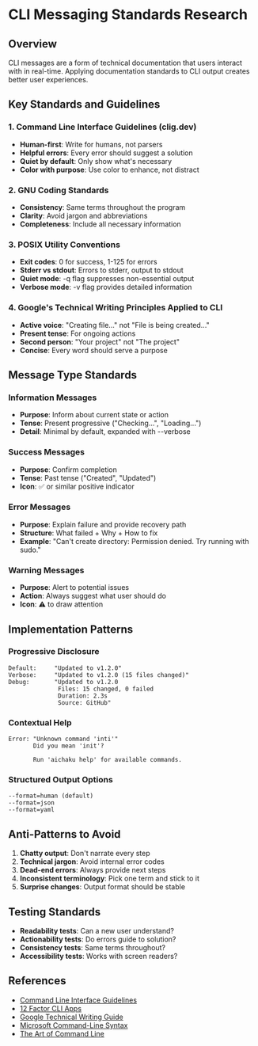 # CLI Messaging Standards Research

## Overview

CLI messages are a form of technical documentation that users interact with in real-time. Applying documentation
standards to CLI output creates better user experiences.

## Key Standards and Guidelines

### 1. Command Line Interface Guidelines (clig.dev)

- **Human-first**: Write for humans, not parsers
- **Helpful errors**: Every error should suggest a solution
- **Quiet by default**: Only show what's necessary
- **Color with purpose**: Use color to enhance, not distract

### 2. GNU Coding Standards

- **Consistency**: Same terms throughout the program
- **Clarity**: Avoid jargon and abbreviations
- **Completeness**: Include all necessary information

### 3. POSIX Utility Conventions

- **Exit codes**: 0 for success, 1-125 for errors
- **Stderr vs stdout**: Errors to stderr, output to stdout
- **Quiet mode**: -q flag suppresses non-essential output
- **Verbose mode**: -v flag provides detailed information

### 4. Google's Technical Writing Principles Applied to CLI

- **Active voice**: "Creating file..." not "File is being created..."
- **Present tense**: For ongoing actions
- **Second person**: "Your project" not "The project"
- **Concise**: Every word should serve a purpose

## Message Type Standards

### Information Messages

- **Purpose**: Inform about current state or action
- **Tense**: Present progressive ("Checking...", "Loading...")
- **Detail**: Minimal by default, expanded with --verbose

### Success Messages

- **Purpose**: Confirm completion
- **Tense**: Past tense ("Created", "Updated")
- **Icon**: ✅ or similar positive indicator

### Error Messages

- **Purpose**: Explain failure and provide recovery path
- **Structure**: What failed + Why + How to fix
- **Example**: "Can't create directory: Permission denied. Try running with sudo."

### Warning Messages

- **Purpose**: Alert to potential issues
- **Action**: Always suggest what user should do
- **Icon**: ⚠️ to draw attention

## Implementation Patterns

### Progressive Disclosure

```
Default:     "Updated to v1.2.0"
Verbose:     "Updated to v1.2.0 (15 files changed)"
Debug:       "Updated to v1.2.0
              Files: 15 changed, 0 failed
              Duration: 2.3s
              Source: GitHub"
```

### Contextual Help

```
Error: "Unknown command 'inti'"
       Did you mean 'init'?

       Run 'aichaku help' for available commands.
```

### Structured Output Options

```
--format=human (default)
--format=json
--format=yaml
```

## Anti-Patterns to Avoid

1. **Chatty output**: Don't narrate every step
2. **Technical jargon**: Avoid internal error codes
3. **Dead-end errors**: Always provide next steps
4. **Inconsistent terminology**: Pick one term and stick to it
5. **Surprise changes**: Output format should be stable

## Testing Standards

- **Readability tests**: Can a new user understand?
- **Actionability tests**: Do errors guide to solution?
- **Consistency tests**: Same terms throughout?
- **Accessibility tests**: Works with screen readers?

## References

- [Command Line Interface Guidelines](https://clig.dev/)
- [12 Factor CLI Apps](https://medium.com/@jdxcode/12-factor-cli-apps-dd3c227a0e46)
- [Google Technical Writing Guide](https://developers.google.com/tech-writing)
- [Microsoft Command-Line Syntax](https://docs.microsoft.com/en-us/windows-server/administration/windows-commands/command-line-syntax-key)
- [The Art of Command Line](https://github.com/jlevy/the-art-of-command-line)
